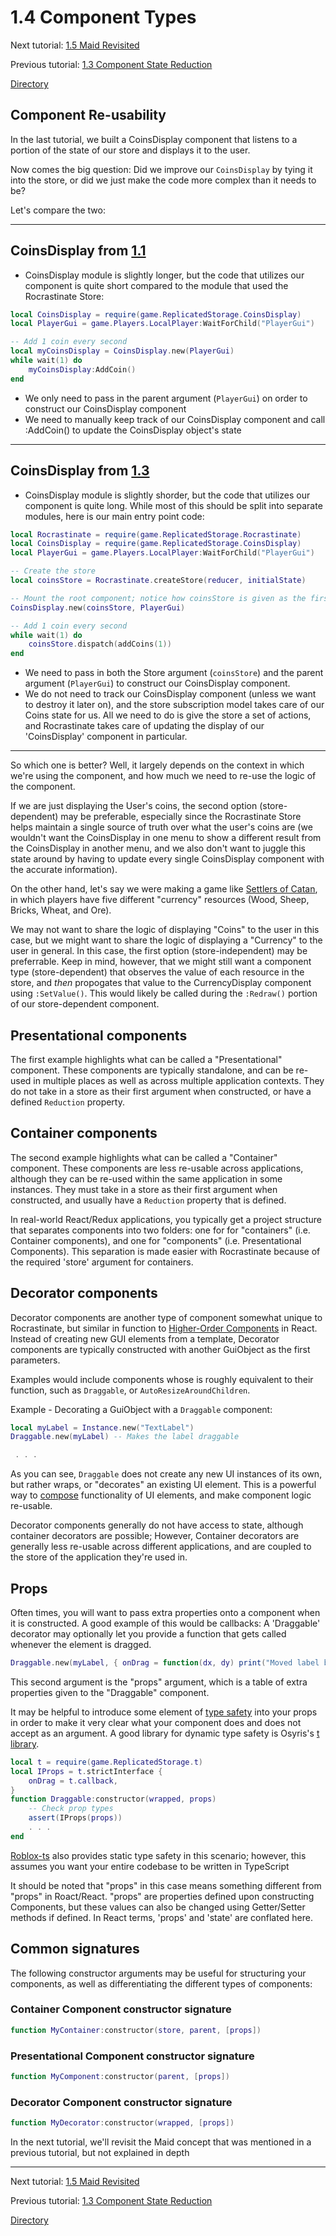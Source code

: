 # 1.4 Component Types

Next tutorial: [1.5 Maid Revisited](1-5-maid-revisited.md)

Previous tutorial: [1.3 Component State Reduction](1-3-component-state-reduction.md)

[Directory](../README.md#tutorial)

## Component Re-usability

In the last tutorial, we built a CoinsDisplay component that listens to a portion of the state of our store and displays it to the user.

Now comes the big question: Did we improve our `CoinsDisplay` by tying it into the store, or did we just make the code more complex than it needs to be?

Let's compare the two:

--- 
## CoinsDisplay from [1.1](1-1-introduction.md#final-code)

* CoinsDisplay module is slightly longer, but the code that utilizes our component is quite short compared to the module that used the Rocrastinate Store:
```lua
local CoinsDisplay = require(game.ReplicatedStorage.CoinsDisplay)
local PlayerGui = game.Players.LocalPlayer:WaitForChild("PlayerGui")

-- Add 1 coin every second
local myCoinsDisplay = CoinsDisplay.new(PlayerGui)
while wait(1) do
    myCoinsDisplay:AddCoin()
end
```
* We only need to pass in the parent argument (`PlayerGui`) on order to construct our CoinsDisplay component
* We need to manually keep track of our CoinsDisplay component and call :AddCoin() to update the CoinsDisplay object's state

---
## CoinsDisplay from [1.3](1-3-component-state-reduction.md#final-code)
* CoinsDisplay module is slightly shorder, but the code that utilizes our component is quite long. While most of this should be split into separate modules, here is our main entry point code:
```lua
local Rocrastinate = require(game.ReplicatedStorage.Rocrastinate)
local CoinsDisplay = require(game.ReplicatedStorage.CoinsDisplay)
local PlayerGui = game.Players.LocalPlayer:WaitForChild("PlayerGui")

-- Create the store
local coinsStore = Rocrastinate.createStore(reducer, initialState)

-- Mount the root component; notice how coinsStore is given as the first argument
CoinsDisplay.new(coinsStore, PlayerGui)

-- Add 1 coin every second
while wait(1) do
    coinsStore.dispatch(addCoins(1))
end
```
* We need to pass in both the Store argument (`coinsStore`) and the parent argument (`PlayerGui`) to construct our CoinsDisplay component.
* We do not need to track our CoinsDisplay component (unless we want to destroy it later on), and the store subscription model takes care of our Coins state for us. All we need to do is give the store a set of actions, and Rocrastinate takes care of updating the display of our 'CoinsDisplay' component in particular.

---

So which one is better? Well, it largely depends on the context in which we're using the component, and how much we need to re-use the logic of the component.

If we are just displaying the User's coins, the second option (store-dependent) may be preferable, especially since the Rocrastinate Store helps maintain a single source of truth over what the user's coins are (we wouldn't want the CoinsDisplay in one menu to show a different result from the CoinsDisplay in another menu, and we also don't want to juggle this state around by having to update every single CoinsDisplay component with the accurate information).

On the other hand, let's say we were making a game like [Settlers of Catan](https://www.catan.com/), in which players have five different "currency" resources (Wood, Sheep, Bricks, Wheat, and Ore).

We may not want to share the logic of displaying "Coins" to the user in this case, but we might want to share the logic of displaying a "Currency" to the user in general. In this case, the first option (store-independent) may be preferrable. Keep in mind, however, that we might still want a component type (store-dependent) that observes the value of each resource in the store, and *then* propogates that value to the CurrencyDisplay component using `:SetValue()`. This would likely be called during the `:Redraw()` portion of our store-dependent component.

## Presentational components

The first example highlights what can be called a "Presentational" component. These components are typically standalone, and can be re-used in multiple places as well as across multiple application contexts. They do not take in a store as their first argument when constructed, or have a defined `Reduction` property.

## Container components

The second example highlights what can be called a "Container" component. These components are less re-usable across applications, although they can be re-used within the same application in some instances. They must take in a store as their first argument when constructed, and usually have a `Reduction` property that is defined.

In real-world React/Redux applications, you typically get a project structure that separates components into two folders: one for for "containers" (i.e. Container components), and one for "components" (i.e. Presentational Components). This separation is made easier with Rocrastinate because of the required 'store' argument for containers.

## Decorator components

Decorator components are another type of component somewhat unique to Rocrastinate, but similar in function to [Higher-Order Components](https://reactjs.org/docs/higher-order-components.html) in React. Instead of creating new GUI elements from a template, Decorator components are typically constructed with another GuiObject as the first parameters.

Examples would include components whose is roughly equivalent to their function, such as `Draggable`, or `AutoResizeAroundChildren`.

Example - Decorating a GuiObject with a `Draggable` component:
```lua
local myLabel = Instance.new("TextLabel")
Draggable.new(myLabel) -- Makes the label draggable

 . . .
```

As you can see, `Draggable` does not create any new UI instances of its own, but rather wraps, or "decorates" an existing UI element. This is a powerful way to [compose](https://en.wikipedia.org/wiki/Composition_over_inheritance) functionality of UI elements, and make component logic re-usable.

Decorator components generally do not have access to state, although container decorators are possible; However, Container decorators are generally less re-usable across different applications, and are coupled to the store of the application they're used in.

## Props

Often times, you will want to pass extra properties onto a component when it is constructed. A good example of this would be callbacks: A 'Draggable' decorator may optionally let you provide a function that gets called whenever the element is dragged.

```lua
Draggable.new(myLabel, { onDrag = function(dx, dy) print("Moved label by", dx, dy) end })
```

This second argument is the "props" argument, which is a table of extra properties given to the "Draggable" component.

It may be helpful to introduce some element of [type safety](https://en.wikipedia.org/wiki/Type_safety) into your props in order to make it very clear what your component does and does not accept as an argument. A good library for dynamic type safety is Osyris's [t library](https://github.com/osyrisrblx/t).

```lua
local t = require(game.ReplicatedStorage.t)
local IProps = t.strictInterface {
    onDrag = t.callback,
}
function Draggable:constructor(wrapped, props)
    -- Check prop types
    assert(IProps(props))
    . . .
end
```
[Roblox-ts](roblox-ts.github.io) also provides static type safety in this scenario; however, this assumes you want your entire codebase to be written in TypeScript

It should be noted that "props" in this case means something different from "props" in Roact/React. "props" are properties defined upon constructing Components, but these values can also be changed using Getter/Setter methods if defined.  In React terms, 'props' and 'state' are conflated here.

## Common signatures

The following constructor arguments may be useful for structuring your components, as well as differentiating the different types of components:

### Container Component constructor signature

```lua
function MyContainer:constructor(store, parent, [props])
```
### Presentational Component constructor signature

```lua
function MyComponent:constructor(parent, [props])
```

### Decorator Component constructor signature

```lua
function MyDecorator:constructor(wrapped, [props])
```

In the next tutorial, we'll revisit the Maid concept that was mentioned in a previous tutorial, but not explained in depth

---

Next tutorial: [1.5 Maid Revisited](1-5-maid-revisited.md)

Previous tutorial: [1.3 Component State Reduction](1-3-component-state-reduction.md)

[Directory](../README.md#tutorial)